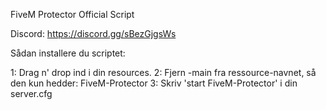 FiveM Protector Official Script

Discord: https://discord.gg/sBezGjgsWs


Sådan installere du scriptet:

1: Drag n' drop ind i din resources.
2: Fjern -main fra ressource-navnet, så den kun hedder: FiveM-Protector
3: Skriv 'start FiveM-Protector' i din server.cfg
